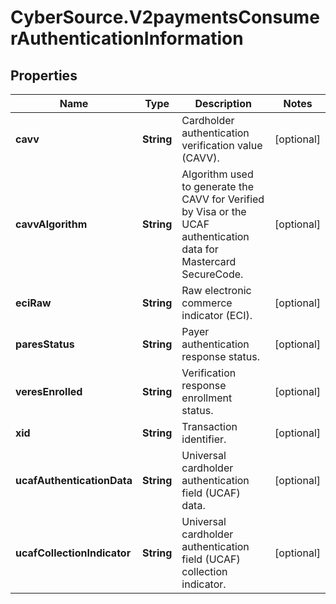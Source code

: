 # CyberSource.V2paymentsConsumerAuthenticationInformation

## Properties
Name | Type | Description | Notes
------------ | ------------- | ------------- | -------------
**cavv** | **String** | Cardholder authentication verification value (CAVV). | [optional] 
**cavvAlgorithm** | **String** | Algorithm used to generate the CAVV for Verified by Visa or the UCAF authentication data for Mastercard SecureCode.  | [optional] 
**eciRaw** | **String** | Raw electronic commerce indicator (ECI). | [optional] 
**paresStatus** | **String** | Payer authentication response status. | [optional] 
**veresEnrolled** | **String** | Verification response enrollment status. | [optional] 
**xid** | **String** | Transaction identifier. | [optional] 
**ucafAuthenticationData** | **String** | Universal cardholder authentication field (UCAF) data. | [optional] 
**ucafCollectionIndicator** | **String** | Universal cardholder authentication field (UCAF) collection indicator. | [optional] 



